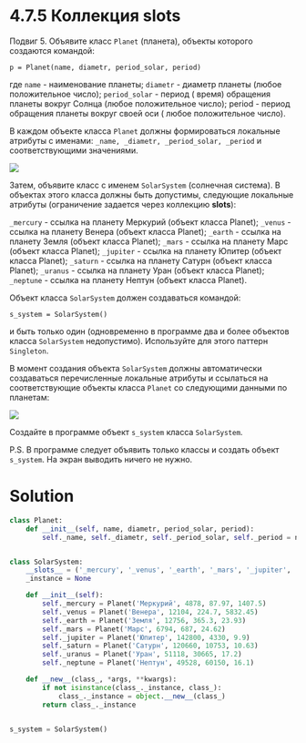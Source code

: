 # 4.7.5 Коллекция __slots__

Подвиг 5. Объявите класс `Planet` (планета), объекты которого создаются командой:

```
p = Planet(name, diametr, period_solar, period)
```

где `name` - наименование планеты; `diametr` - диаметр планеты (любое положительное число); `period_solar` - период (
время) обращения планеты вокруг Солнца (любое положительное число); period - период обращения планеты вокруг своей оси (
любое положительное число).

В каждом объекте класса `Planet` должны формироваться локальные атрибуты с
именами: `_name, _diametr, _period_solar, _period` и соответствующими значениями.

![](https://ucarecdn.com/f36a615c-5c2d-45d1-90a1-8f149126d332/)

Затем, объявите класс с именем `SolarSystem` (солнечная система). В объектах этого класса должны быть допустимы,
следующие локальные атрибуты (ограничение задается через коллекцию __slots__):

`_mercury` - ссылка на планету Меркурий (объект класса Planet);
`_venus` - ссылка на планету Венера (объект класса Planet);
`_earth` - ссылка на планету Земля (объект класса Planet);
`_mars` - ссылка на планету Марс (объект класса Planet);
`_jupiter` - ссылка на планету Юпитер (объект класса Planet);
`_saturn` - ссылка на планету Сатурн (объект класса Planet);
`_uranus` - ссылка на планету Уран (объект класса Planet);
`_neptune` - ссылка на планету Нептун (объект класса Planet).

Объект класса `SolarSystem` должен создаваться командой:

```
s_system = SolarSystem()
```

и быть только один (одновременно в программе два и более объектов класса `SolarSystem` недопустимо). Используйте для
этого паттерн `Singleton`.

В момент создания объекта `SolarSystem` должны автоматически создаваться перечисленные локальные атрибуты и ссылаться на
соответствующие объекты класса `Planet` со следующими данными по планетам:

![](https://ucarecdn.com/cc1396d4-d9af-4518-bed5-2c45da00fdee/)

Создайте в программе объект `s_system` класса `SolarSystem`.

P.S. В программе следует объявить только классы и создать объект `s_system`. На экран выводить ничего не нужно.

# Solution

```python
class Planet:
    def __init__(self, name, diametr, period_solar, period):
        self._name, self._diametr, self._period_solar, self._period = name, diametr, period_solar, period


class SolarSystem:
    __slots__ = ('_mercury', '_venus', '_earth', '_mars', '_jupiter', '_saturn', '_uranus', '_neptune')
    _instance = None

    def __init__(self):
        self._mercury = Planet('Меркурий', 4878, 87.97, 1407.5)
        self._venus = Planet('Венера', 12104, 224.7, 5832.45)
        self._earth = Planet('Земля', 12756, 365.3, 23.93)
        self._mars = Planet('Марс', 6794, 687, 24.62)
        self._jupiter = Planet('Юпитер', 142800, 4330, 9.9)
        self._saturn = Planet('Сатурн', 120660, 10753, 10.63)
        self._uranus = Planet('Уран', 51118, 30665, 17.2)
        self._neptune = Planet('Нептун', 49528, 60150, 16.1)

    def __new__(class_, *args, **kwargs):
        if not isinstance(class_._instance, class_):
            class_._instance = object.__new__(class_)
        return class_._instance


s_system = SolarSystem()
```